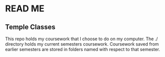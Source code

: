 # READ ME

## Temple Classes
This repo holds my coursework that I choose to do on my computer.
The ./ directory holds my current semesters coursework.
Coursework saved from earlier semesters are stored in folders named with respect to that semester.

